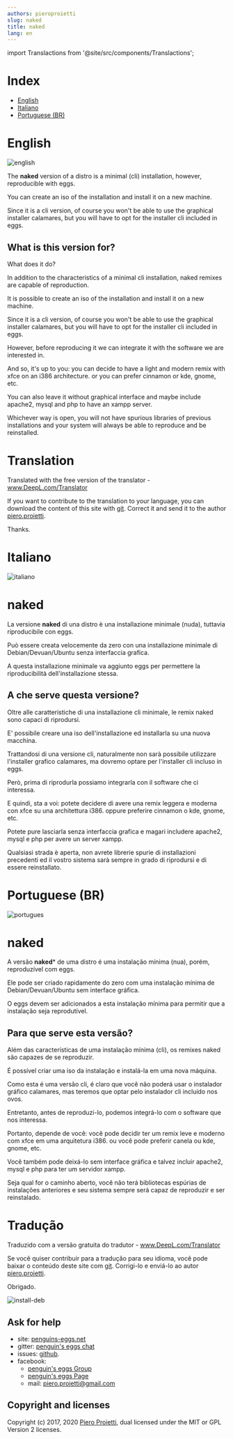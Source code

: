 ```yaml
---
authors: pieroproietti
slug: naked
title: naked
lang: en
---
```

import Translactions from '@site/src/components/Translactions';

<Translactions />

# Index
* [English](#English)
* [Italiano](#Italiano)
* [Portuguese (BR)](#Portuguese-BR)

# English
![english](/images/flags/english.png)

The **naked** version of a distro is a minimal (cli) installation, however, reproducible with eggs. 

You can create an iso of the installation and install it on a new machine. 

Since it is a cli version, of course you won't be able to use the graphical installer calamares, but you will have to opt for the installer cli included in eggs.

## What is this version for?



What does it do? 

In addition to the characteristics of a minimal cli installation, naked remixes are capable of reproduction. 

It is possible to create an iso of the installation and install it on a new machine. 

Since it is a cli version, of course you won't be able to use the graphical installer calamares, but you will have to opt for the installer cli included in eggs.

However, before reproducing it we can integrate it with the software we are interested in. 

And so, it's up to you: you can decide to have a light and modern remix with xfce on an i386 architecture. or you can prefer cinnamon or kde, gnome, etc.

You can also leave it without graphical interface and maybe include apache2, mysql and php to have an xampp server.

Whichever way is open, you will not have spurious libraries of previous installations and your system will always be able to reproduce and be reinstalled.

# Translation
Translated with the free version of the translator - www.DeepL.com/Translator 

If you want to contribute to the translation to your language, you can download the content of this site with [git](https://github.com/pieroproietti/penguins-blog). Correct it and send it to the author [piero.proietti](mailto://piero.proietti@gmail.com).

Thanks.

# Italiano
![italiano](/images/flags/italian.webp)

# naked

La versione **naked** di una distro è una installazione minimale (nuda), tuttavia riproducibile con eggs. 

Può essere creata velocemente da zero con una installazione minimale di Debian/Devuan/Ubuntu senza interfaccia grafica. 

A questa installazione minimale va aggiunto eggs per permettere la riproducibilità dell'installazione stessa.

## A che serve questa versione?

Oltre alle caratteristiche di una installazione cli minimale, le remix naked sono capaci di riprodursi. 

E' possibile creare una iso dell'installazione ed installarla su una nuova macchina. 

Trattandosi di una versione cli, naturalmente non sarà possibile utilizzare l'installer grafico calamares, ma dovremo optare per l'installer cli incluso in eggs.

Però, prima di riprodurla possiamo integrarla con il software che ci interessa. 

E quindi, sta a voi: potete decidere di avere una remix leggera e moderna con xfce su una architettura i386. oppure preferire cinnamon o kde, gnome, etc.

Potete pure lasciarla senza interfaccia grafica e magari includere apache2, mysql e php per avere un server xampp.

Qualsiasi strada è aperta, non avrete librerie spurie di installazioni precedenti ed il vostro sistema sarà sempre in grado di riprodursi e di essere reinstallato.

# Portuguese (BR)

![portugues](/images/flags/portugues.png)

# naked

A versão **naked*** de uma distro é uma instalação mínima (nua), porém, reproduzível com eggs. 

Ele pode ser criado rapidamente do zero com uma instalação mínima de Debian/Devuan/Ubuntu sem interface gráfica. 

O eggs devem ser adicionados a esta instalação mínima para permitir que a instalação seja reprodutível.


## Para que serve esta versão?

Além das características de uma instalação mínima (cli), os remixes naked são capazes de se reproduzir. 

É possível criar uma iso da instalação e instalá-la em uma nova máquina. 

Como esta é uma versão cli, é claro que você não poderá usar o instalador gráfico calamares, mas teremos que optar pelo instalador cli incluído nos ovos.

Entretanto, antes de reproduzi-lo, podemos integrá-lo com o software que nos interessa. 

Portanto, depende de você: você pode decidir ter um remix leve e moderno com xfce em uma arquitetura i386. ou você pode preferir canela ou kde, gnome, etc.

Você também pode deixá-lo sem interface gráfica e talvez incluir apache2, mysql e php para ter um servidor xampp.

Seja qual for o caminho aberto, você não terá bibliotecas espúrias de instalações anteriores e seu sistema sempre será capaz de reproduzir e ser reinstalado.

# Tradução
Traduzido com a versão gratuita do tradutor - www.DeepL.com/Translator 

Se você quiser contribuir para a tradução para seu idioma, você pode baixar o conteúdo deste site com [git](https://github.com/pieroproietti/penguins-blog). Corrigi-lo e enviá-lo ao autor [piero.proietti](mailto://piero.proietti@gmail.com).

Obrigado.


![install-deb](https://github.com/pieroproietti/penguins-eggs/blob/master/documents/terminal-lessons/eggs_install.gif?raw=truehttps://)


## Ask for help
* site: [penguins-eggs.net](https://penguins-eggs.net)
* gitter: [penguin's eggs chat](https://gitter.im/penguins-eggs-1/community?source=orgpage)
* issues: [github](https://github.com/pieroproietti/penguins-eggs/issues).
* facebook:  
   * [penguin's eggs Group](https://www.facebook.com/groups/128861437762355/)
   * [penguin's eggs Page](https://www.facebook.com/penguinseggs)
   * mail: piero.proietti@gmail.com

## Copyright and licenses
Copyright (c) 2017, 2020 [Piero Proietti](https://github.com/pieroproietti), dual licensed under the MIT or GPL Version 2 licenses.


